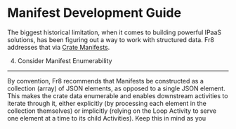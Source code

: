 Manifest Development Guide
=========================

The biggest historical limitation, when it comes to building powerful IPaaS solutions, has been figuring out a way to work with structured data. Fr8 addresses 
that via [Crate Manifests](https://github.com/Fr8org/Fr8Core/blob/docs5/Docs/ForDevelopers/Objects/CratesManifest.md).


4. Consider Manifest Enumerability
---------------------------------
By convention, Fr8 recommends that Manifests be constructed as a collection (array) of JSON elements, as opposed to a single JSON element.
This makes the crate data enumerable and enables downstream activities to iterate through it, either explicitly 
(by processing each element in the collection themselves) or implicitly (relying on the Loop Activity to serve one element 
at a time to its child Activities). Keep this in mind as you 
